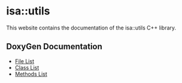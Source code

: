 
# isa::utils

This website contains the documentation of the isa::utils C++ library.

## DoxyGen Documentation

* [File List](https://isazi.github.io/utils/html/files.html)
* [Class List](https://isazi.github.io/utils/html/annotated.html)
* [Methods List](https://isazi.github.io/utils/html/functions.html)

